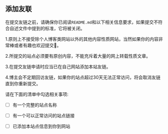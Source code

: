 <!-- Thanks for contributing! -->

<!-- Before you start on a large rewrite or other major change: open a new issue first, to discuss the proposed changes. -->

<!-- Should your changes appear in a printed edition, you'll be included in the contributors list. -->

## 添加友联

在提交友链之前，请确保你已阅读`README.md`和以下相关信息要求，如果提交不符合自述文件中提到的标准，它将被关闭。

1.原则上不接受除个人博客类网站以外的其他内容性质网站，当然如果你的内容非常棒或者有趣也欢迎提交👏。

2.所提交的站点必须要有原创内容，不能充斥着大量的网上转载性质文章。

3.在提交友链申请时应当已在自己网站添加本站友链。

4.博主会不定期回访友链，如果你的站点超过30天无法正常访问，将会取消友链直到你重新提交。

请在下面的清单中勾选相关事项:

<!-- Mark the checkbox [X] or [x] if you agree with the item. -->

- [ ] 有一个完整的站点名称

- [ ] 有一个可以正常访问的站点链接

- [ ] 已添加本站点信息到你到网站
